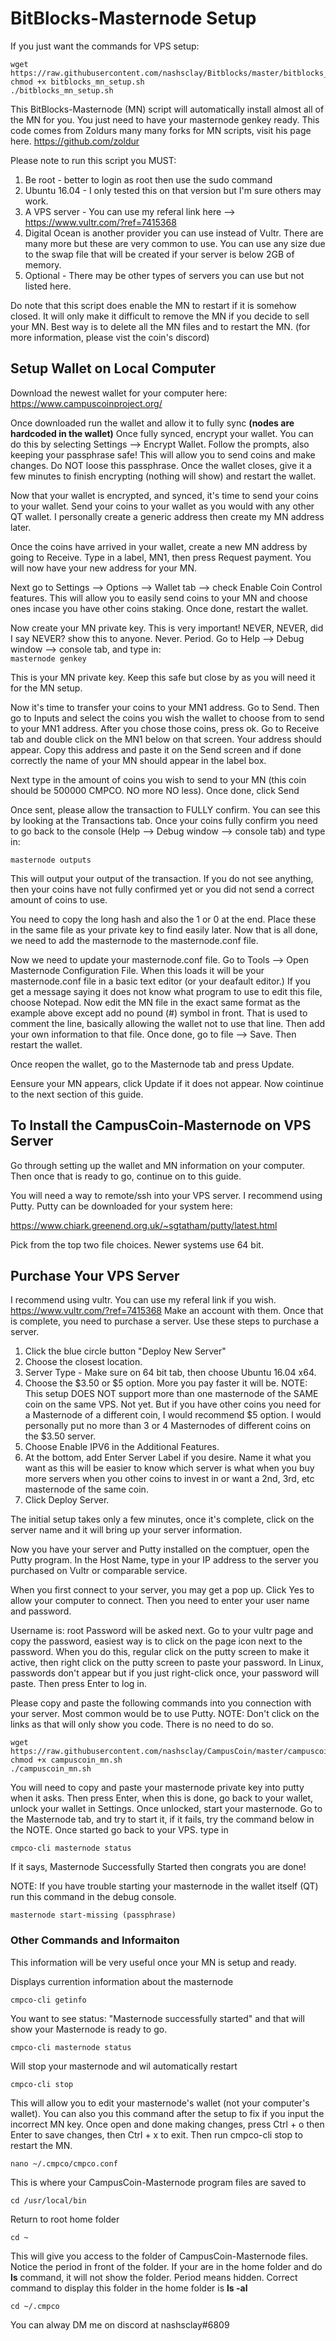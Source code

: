# BitBlocks-Masternode Setup

If you just want the commands for VPS setup:
```
wget https://raw.githubusercontent.com/nashsclay/Bitblocks/master/bitblocks_mn_setup.sh
chmod +x bitblocks_mn_setup.sh  
./bitblocks_mn_setup.sh 
```

This BitBlocks-Masternode (MN) script will automatically install almost all of the MN for you. You just need to have your masternode genkey ready. This code comes from Zoldurs many many forks for MN scripts, visit his page here. https://github.com/zoldur  

Please note to run this script you MUST:  

1) Be root - better to login as root then use the sudo command  
2) Ubuntu 16.04 - I only tested this on that version but I'm sure others may work.  
3) A VPS server - You can use my referal link here --> https://www.vultr.com/?ref=7415368  
4) Digital Ocean is another provider you can use instead of Vultr. There are many more but these are very common to use. You can use any size due to the swap file that will be created if your server is below 2GB of memory.  
5) Optional - There may be other types of servers you can use but not listed here.  

Do note that this script does enable the MN to restart if it is somehow closed. It will only make it difficult to remove the MN if you decide to sell your MN. Best way is to delete all the MN files and to restart the MN. (for more information, please vist the coin's discord)  

## Setup Wallet on Local Computer

Download the newest wallet for your computer here: https://www.campuscoinproject.org/

Once downloaded run the wallet and allow it to fully sync <b>(nodes are hardcoded in the wallet)</b>
Once fully synced, encrypt your wallet. You can do this by selecting Settings --> Encrypt Wallet. Follow the prompts, also keeping your passphrase safe! This will allow you to send coins and make changes. Do NOT loose this passphrase. Once the wallet closes, give it a few minutes to finish encrypting (nothing will show) and restart the wallet.

Now that your wallet is encrypted, and synced, it's time to send your coins to your wallet. Send your coins to your wallet as you would with any other QT wallet. I personally create a generic address then create my MN address later.

Once the coins have arrived in your wallet, create a new MN address by going to Receive. Type in a label, MN1, then press Request payment. You will now have your new address for your MN.

Next go to Settings --> Options --> Wallet tab --> check Enable Coin Control features. This will allow you to easily send coins to your MN and choose ones incase you have other coins staking. Once done, restart the wallet.

Now create your MN private key. This is very important! NEVER, NEVER, did I say NEVER? show this to anyone. Never. Period. Go to Help --> Debug window --> console tab, and type in:  
`masternode genkey`

This is your MN private key. Keep this safe but close by as you will need it for the MN setup.

Now it's time to transfer your coins to your MN1 address. Go to Send. Then go to Inputs and select the coins you wish the wallet to choose from to send to your MN1 address. After you chose those coins, press ok. Go to Receive tab and double click on the MN1 below on that screen. Your address should appear. Copy this address and paste it on the Send screen and if done correctly the name of your MN should appear in the label box.

Next type in the amount of coins you wish to send to your MN (this coin should be 500000 CMPCO. NO more NO less). Once done, click Send

Once sent, please allow the transaction to FULLY confirm. You can see this by looking at the Transactions tab. Once your coins fully confirm you need to go back to the console (Help --> Debug window --> console tab) and type in:

`masternode outputs`

This will output your output of the transaction. If you do not see anything, then your coins have not fully confirmed yet or you did not send a correct amount of coins to use.

You need to copy the long hash and also the 1 or 0 at the end. Place these in the same file as your private key to find easily later. Now that is all done, we need to add the masternode to the masternode.conf file.

Now we need to update your masternode.conf file. Go to Tools --> Open Masternode Configuration File. When this loads it will be your masternode.conf file in a basic text editor (or your deafault editor.) If you get a message saying it does not know what program to use to edit this file, choose Notepad. Now edit the MN file in the exact same format as the example above except add no pound (#) symbol in front. That is used to comment the line, basically allowing the wallet not to use that line. Then add your own information to that file. Once done, go to file --> Save. Then restart the wallet.

Once reopen the wallet, go to the Masternode tab and press Update.

Eensure your MN appears, click Update if it does not appear. Now cointinue to the next section of this guide.

## To Install the CampusCoin-Masternode on VPS Server

Go through setting up the wallet and MN information on your computer. Then once that is ready to go, continue on to this guide. 

You will need a way to remote/ssh into your VPS server. I recommend using Putty. Putty can be downloaded for your system here:

https://www.chiark.greenend.org.uk/~sgtatham/putty/latest.html

Pick from the top two file choices. Newer systems use 64 bit.

## Purchase Your VPS Server

I recommend using vultr. You can use my referal link if you wish. https://www.vultr.com/?ref=7415368
Make an account with them. Once that is complete, you need to purchase a server. Use these steps to purchase a server.
1) Click the blue circle button "Deploy New Server"
2) Choose the closest location.
3) Server Type - Make sure on 64 bit tab, then choose Ubuntu 16.04 x64.
4) Choose the $3.50 or $5 option. More you pay faster it will be.
NOTE: This setup DOES NOT support more than one masternode of the SAME coin on the same VPS. Not yet. But if you have other coins you need for a Masternode of a different coin, I would recommend $5 option. I would personally put no more than 3 or 4 Masternodes of different coins on the $3.50 server.
5) Choose Enable IPV6 in the Additional Features.
6) At the bottom, add Enter Server Label if you desire. Name it what you want as this will be easier to know which server is what when you buy more servers when you other coins to invest in or want a 2nd, 3rd, etc masternode of the same coin.
7) Click Deploy Server.

The initial setup takes only a few minutes, once it's complete, click on the server name and it will bring up your server information.

Now you have your server and Putty installed on the comptuer, open the Putty program. In the Host Name, type in your IP address to the server you purchased on Vultr or comparable service.

When you first connect to your server, you may get a pop up. Click Yes to allow your computer to connect. Then you need to enter your user name and password.

Username is: root
Password will be asked next. Go to your vultr page and copy the password, easiest way is to click on the page icon next to the password. When you do this, regular click on the putty screen to make it active, then right click on the putty screen to paste your password. In Linux, passwords don't appear but if you just right-click once, your password will paste. Then press Enter to log in.

Please copy and paste the following commands into you connection with your server. Most common would be to use Putty.
NOTE: Don't click on the links as that will only show you code. There is no need to do so.

```
wget https://raw.githubusercontent.com/nashsclay/CampusCoin/master/campuscoin_mn.sh 
chmod +x campuscoin_mn.sh  
./campuscoin_mn.sh 
```
You will need to copy and paste your masternode private key into putty when it asks. Then press Enter, when this is done, go back to your wallet, unlock your wallet in Settings. Once unlocked, start your masternode. Go to the Masternode tab, and try to start it, if it fails, try the command below in the NOTE. Once started go back to your VPS. type in

`cmpco-cli masternode status`

If it says, Masternode Successfully Started then congrats you are done!

NOTE: If you have trouble starting your masternode in the wallet itself (QT) run this command in the debug console.

`masternode start-missing (passphrase)`


### Other Commands and Informaiton
This information will be very useful once your MN is setup and ready.

Displays currention information about the masternode

`cmpco-cli getinfo`


You want to see status: "Masternode successfully started" and that will show your Masternode is ready to go.

`cmpco-cli masternode status`


Will stop your masternode and wil automatically restart

`cmpco-cli stop`


This will allow you to edit your masternode's wallet (not your computer's wallet). You can also you this command after the setup to fix if you input the incorrect MN key. Once open and done making changes, press Ctrl + o then Enter to save changes, then Ctrl + x to exit. Then run cmpco-cli stop to restart the MN.

`nano ~/.cmpco/cmpco.conf`


This is where your CampusCoin-Masternode program files are saved to

`cd /usr/local/bin`


Return to root home folder

`cd ~`


This will give you access to the folder of CampusCoin-Masternode files. Notice the period in front of the folder. If your are in the home folder and do **ls** command, it will not show the folder. Period means hidden. Correct command to display this folder in the home folder is **ls -al**

`cd ~/.cmpco`


You can alway DM me on discord at nashsclay#6809
